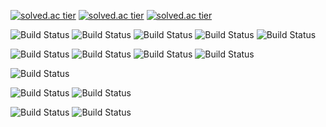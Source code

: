 [![solved.ac tier](http://mazassumnida.wtf/api/generate_badge?boj={userid})](https://solved.ac/{imjae})
[![solved.ac tier](http://mazassumnida.wtf/api/v2/generate_badge?boj={userid})](https://solved.ac/{imjae})
[![solved.ac tier](http://mazassumnida.wtf/api/mini/generate_badge?boj={userid})](https://solved.ac/{imjae})

![Build Status](https://img.shields.io/badge/HTML5-E34F26?style=flat-square&logo=HTML5&labelColor=442211)
![Build Status](https://img.shields.io/badge/JavaScript-F7DF1E?style=flat-square&logo=JavaScript&labelColor=442211)
![Build Status](https://img.shields.io/badge/TypeScript-3178C6?style=flat-square&logo=TypeScript&labelColor=442211)
![Build Status](https://img.shields.io/badge/Java-007396?style=flat-square&logo=Java&labelColor=442211)
![Build Status](https://img.shields.io/badge/React-61DAFB?style=flat-square&logo=React&labelColor=442211)

![Build Status](https://img.shields.io/badge/Firebase-FFCA28?style=flat-square&logo=Firebase&labelColor=442211)
![Build Status](https://img.shields.io/badge/GraphQL-E10098?style=flat-square&logo=GraphQL&labelColor=442211)
![Build Status](https://img.shields.io/badge/Python-3776AB?style=flat-square&logo=Python&labelColor=442211)
![Build Status](https://img.shields.io/badge/Apollo-311C87?style=flat-square&logo=Apollo-GraphQL&labelColor=442211)

![Build Status](https://img.shields.io/badge/Visual_Studio_Code-007ACC?style=flat-square&logo=Visual-Studio-Code&labelColor=442211)

![Build Status](https://img.shields.io/badge/Git-F05032?style=flat-square&logo=Git&labelColor=442211)
![Build Status](https://img.shields.io/badge/GitHub-181717?style=flat-square&logo=GitHub&labelColor=442211)

![Build Status](https://img.shields.io/badge/Windows-0078D6?style=flat-square&logo=Windows&labelColor=442211)
![Build Status](https://img.shields.io/badge/Linux-FCC624?style=flat-square&logo=Linux&labelColor=442211)
